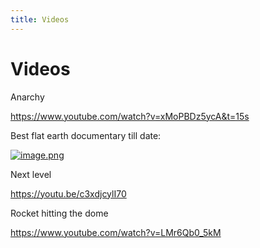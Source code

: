 ```yaml
---
title: Videos
---
```


# Videos

Anarchy

https://www.youtube.com/watch?v=xMoPBDz5ycA&t=15s

Best flat earth documentary till date:

[![image.png](https://images.hive.blog/DQmUzxvVKpNmhdhfzMYVRuMoawbXws8YgZfC5UWBcfqwmUF/image.png)](https://odysee.com/@ODDTV:b/level-(2021)-first-flat-earth:6)

Next level

https://youtu.be/c3xdjcylI70

Rocket hitting the dome

https://www.youtube.com/watch?v=LMr6Qb0_5kM


